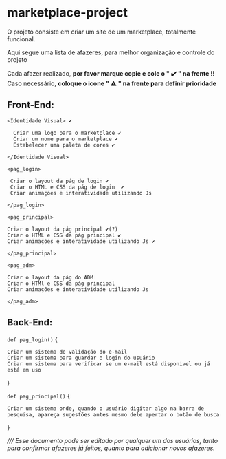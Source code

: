 # marketplace-project
O projeto consiste em criar um site de um marketplace, totalmente funcional.

Aqui segue uma lista de afazeres, para melhor organização e controle do projeto

Cada afazer realizado, **por favor marque copie e cole o " ✔️ " na frente !!**
Caso necessário, **coloque o icone " ⚠️ " na frente para definir prioridade**



## Front-End:

  `<Identidade Visual> ✔️`
  
      Criar uma logo para o marketplace ✔️
      Criar um nome para o marketplace ✔️
      Estabelecer uma paleta de cores ✔️
  
  `</Identidade Visual>`

  `<pag_login> `
  
     Criar o layout da pág de login ✔️
     Criar o HTML e CSS da pág de login  ✔️
     Criar animações e interatividade utilizando Js 
    
  `</pag_login>`
    
  `<pag_principal>`
  
    Criar o layout da pág principal ✔️(?)
    Criar o HTML e CSS da pág principal ✔️
    Criar animações e interatividade utilizando Js ✔️
    
  `</pag_principal>`
    
  `<pag_adm>`
    
    Criar o layout da pág do ADM
    Criar o HTMl e CSS da pág principal
    Criar animações e interatividade utilizando Js
    
  `</pag_adm>`
  
## Back-End:

  `def pag_login()` {
  
    Criar um sistema de validação do e-mail
    Criar um sistema para guardar o login do usuário
    Criar um sistema para verificar se um e-mail está disponivel ou já está em uso
  }
    
  `def pag_principal()` {
  
    Criar um sistema onde, quando o usuário digitar algo na barra de pesquisa, apareça sugestões antes mesmo dele apertar o botão de busca
  }
    
*/// Esse documento pode ser editado por qualquer um dos usuários, tanto para confirmar afazeres já feitos, quanto para adicionar novos afazeres.*
